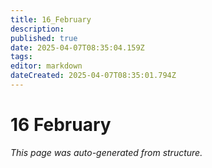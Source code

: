 ```yaml
---
title: 16_February
description: 
published: true
date: 2025-04-07T08:35:04.159Z
tags: 
editor: markdown
dateCreated: 2025-04-07T08:35:01.794Z
---
```


# 16 February

*This page was auto-generated from structure.*